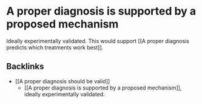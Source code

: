 # A proper diagnosis is supported by a proposed mechanism
Ideally experimentally validated. This would support [[A proper diagnosis predicts which treatments work best]].

## Backlinks
* [[A proper diagnosis should be valid]]
	* [[A proper diagnosis is supported by a proposed mechanism]], ideally experimentally validated.

<!-- {BearID:151B8032-4810-4067-B960-1CA491731F42-2066-0000011D17AF746D} -->
